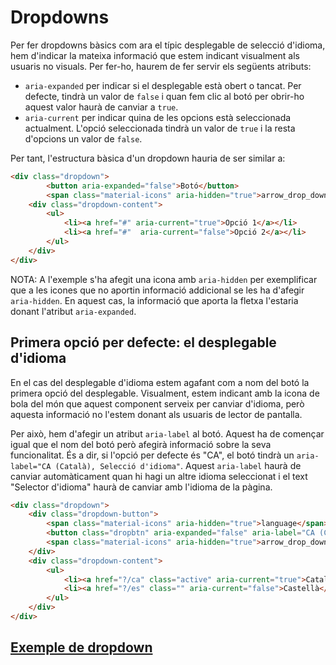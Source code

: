 # Dropdowns

Per fer dropdowns bàsics com ara el típic desplegable de selecció d'idioma, hem d'indicar la mateixa informació que estem indicant visualment als usuaris no visuals. Per fer-ho, haurem de fer servir els següents atributs:  
* `aria-expanded` per indicar si el desplegable està obert o tancat. Per defecte, tindrà un valor de `false` i quan fem clic al botó per obrir-ho aquest valor haurà de canviar a `true`.
* `aria-current` per indicar quina de les opcions està seleccionada actualment. L'opció seleccionada tindrà un valor de `true` i la resta d'opcions un valor de `false`.

Per tant, l'estructura bàsica d'un dropdown hauria de ser similar a:

```html
<div class="dropdown">
        <button aria-expanded="false">Botó</button>
        <span class="material-icons" aria-hidden="true">arrow_drop_down</span>
    <div class="dropdown-content">
        <ul>
            <li><a href="#" aria-current="true">Opció 1</a></li>
            <li><a href="#"  aria-current="false">Opció 2</a></li>
        </ul>
    </div>
</div>
```

NOTA: A l'exemple s'ha afegit una icona amb `aria-hidden` per exemplificar que a les icones que no aportin informació addicional se les ha d'afegir `aria-hidden`. En aquest cas, la informació que aporta la fletxa l'estaria donant l'atribut `aria-expanded`. 

## Primera opció per defecte: el desplegable d'idioma

En el cas del desplegable d'idioma estem agafant com a nom del botó la primera opció del desplegable. Visualment, estem indicant amb la icona de bola del món que aquest component serveix per canviar d'idioma, però aquesta informació no l'estem donant als usuaris de lector de pantalla.

Per això, hem d'afegir un atribut `aria-label` al botó. Aquest ha de començar igual que el nom del botó però afegirà informació sobre la seva funcionalitat. És a dir, si l'opció per defecte és "CA", el botó tindrà un `aria-label="CA (Català), Selecció d'idioma"`. Aquest `aria-label` haurà de canviar automàticament quan hi hagi un altre idioma seleccionat i el text "Selector d'idioma" haurà de canviar amb l'idioma de la pàgina.

```html
<div class="dropdown">
    <div class="dropdown-button">
        <span class="material-icons" aria-hidden="true">language</span>
        <button class="dropbtn" aria-expanded="false" aria-label="CA (Català), Selecció d'idioma">CA</button>
        <span class="material-icons" aria-hidden="true">arrow_drop_down</span>
    </div>
    <div class="dropdown-content">
        <ul>
            <li><a href="?/ca" class="active" aria-current="true">Català</a></li>
            <li><a href="?/es" class="" aria-current="false">Castellà</a></li>
        </ul>
    </div>
</div>
```

## [Exemple de dropdown](../../web/components-sample/dropdowns.html)